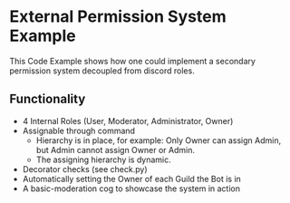 # External Permission System Example

This Code Example shows how one could implement a secondary permission system decoupled from discord roles.

## Functionality

- 4 Internal Roles (User, Moderator, Administrator, Owner)
- Assignable through command
  - Hierarchy is in place, for example: Only Owner can assign Admin, but Admin cannot assign Owner or Admin.
  - The assigning hierarchy is dynamic.
- Decorator checks (see check.py)
- Automatically setting the Owner of each Guild the Bot is in
- A basic-moderation cog to showcase the system in action
